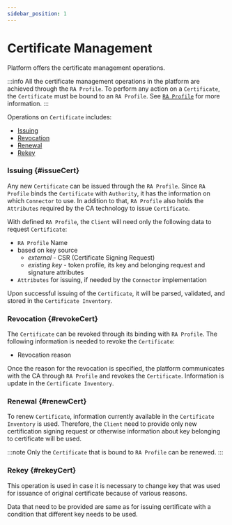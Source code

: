 ```yaml
---
sidebar_position: 1
---
```


# Certificate Management

Platform offers the certificate management operations.

:::info
All the certificate management operations in the platform are achieved through the `RA Profile`. To perform any action on a `Certificate`, the `Certificate` must be bound to an `RA Profile`. See [`RA Profile`](../core-components/ra-profile.md) for more information.
:::

Operations on `Certificate` includes:

- [Issuing](#issueCert)
- [Revocation](#revokeCert)
- [Renewal](#renewCert)
- [Rekey](#rekeyCert)

### Issuing \{#issueCert}

Any new `Certificate` can be issued through the `RA Profile`. Since `RA Profile` binds the `Certificate` with `Authority`, it has the information on which `Connector` to use. In addition to that, `RA Profile` also holds the `Attributes` required by the CA technology to issue `Certificate`.

With defined `RA Profile`, the `Client` will need only the following data to request `Certificate`:

- `RA Profile` Name
- based on key source
  - *external* - CSR (Certificate Signing Request)
  - *existing key* - token profile, its key and belonging request and signature attributes
- `Attributes` for issuing, if needed by the `Connector` implementation

Upon successful issuing of the `Certificate`, it will be parsed, validated, and stored in the `Certificate Inventory`.

### Revocation \{#revokeCert}

The `Certificate` can be revoked through its binding with `RA Profile`. The following information is needed to revoke the `Certificate`:

- Revocation reason

Once the reason for the revocation is specified, the platform communicates with the CA through `RA Profile` and revokes the `Certificate`. Information is update in the `Certificate Inventory`.

### Renewal \{#renewCert}

To renew `Certificate`, information currently available in the `Certificate Inventory` is used. Therefore, the `Client` need to provide only new certification signing request or otherwise information about key belonging to certificate will be used.

:::note
Only the `Certificate` that is bound to `RA Profile` can be renewed.
:::

### Rekey \{#rekeyCert}

This operation is used in case it is necessary to change key that was used for issuance of original certificate because of various reasons.

Data that need to be provided are same as for issuing certificate with a condition that different key needs to be used.
